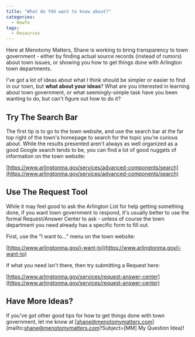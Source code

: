 ```yaml
---
title: "What do YOU want to know about?"
categories:
  - HowTo
tags:
  - Resources
---
```


Here at Menotomy Matters, Shane is working to bring transparency to town 
government - either by finding actual source records (instead of rumors)
about town issues, or showing you how to get things done with Arlington
town departments.

I've got a lot of ideas about what I think should be simpler or easier to 
find in our town, but **what about your ideas**?  What are you interested 
in learning about town government, or what seemingly-simple task have 
you been wanting to do, but can't figure out how to do it?

## Try The Search Bar

The first tip is to go to the town website, and use the search bar at the 
far top right of the town's homepage to search
for the topic you're curious about.  While the results presented aren't 
always as well organized as a good Google search tends to be, you 
can find a lot of good nuggets of information on the town website:

[https://www.arlingtonma.gov/services/advanced-components/search](https://www.arlingtonma.gov/services/advanced-components/search)

## Use The Request Tool

While it may feel good to ask the Arlington List for help getting something 
done, if you want town government to respond, it's usually better to use 
the formal Request/Answer Center to ask - unless of course the town department 
you need already has a specific form to fill out.

First, use the "I want to..." menu on the town website:

[https://www.arlingtonma.gov/i-want-to](https://www.arlingtonma.gov/i-want-to)

If what you need isn't there, then try submitting a Request here:

[https://www.arlingtonma.gov/services/request-answer-center](https://www.arlingtonma.gov/services/request-answer-center)

## Have More Ideas?

If you've got other good tips for how to get things done with town 
government, let me know at [shane@menotomymatters.com](mailto:shane@menotomymatters.com?Subject=[MM] My Question Idea)!
